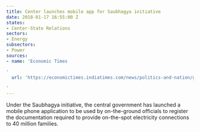 ```yaml
---
title: Center launches mobile app for Saubhagya initiative
date: 2018-01-17 16:55:00 Z
states:
- Center-State Relations
sectors:
- Energy
subsectors:
- Power
sources:
- name: 'Economic Times

'
  url: 'https://economictimes.indiatimes.com/news/politics-and-nation/government-to-use-mobile-app-for-on-the-spot-power-connections/articleshow/62473442.cms

'
---
```


Under the Saubhagya initiative, the central government has launched a mobile phone application to be used by on-the-ground officials to register the documentation required to provide on-the-spot electricity connections to 40 million families. 
